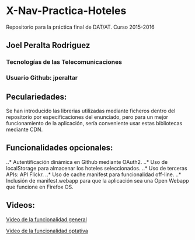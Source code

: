 # X-Nav-Practica-Hoteles
Repositorio para la práctica final de DAT/AT. Curso 2015-2016

## Joel Peralta Rodriguez
### Tecnologías de las Telecomunicaciones

### Usuario Github: jperaltar

## Peculariedades:
Se han introducido las librerias utilizadas mediante ficheros dentro del repositorio por especificaciones del enunciado, pero para un mejor funcionamiento de la aplicación, sería conveniente usar estas bibliotecas mediante CDN.

## Funcionalidades opcionales:
..* Autentificación dinámica en Github mediante OAuth2.
..* Uso de localStorage para almacenar los hoteles seleccionados.
..* Uso de terceras APIs: API Flickr.
..* Uso de cache.manifest para funcionalidad off-line.
..* Inclusión de manifest.webapp para que la aplicación sea una Open Webapp que funcione en Firefox OS.

## Videos:
[Video de la funcionalidad general](https://youtu.be/jdSCOCtkN3g)

[Video de la funcionalidad optativa](https://youtu.be/v9QVeISDWYM)

